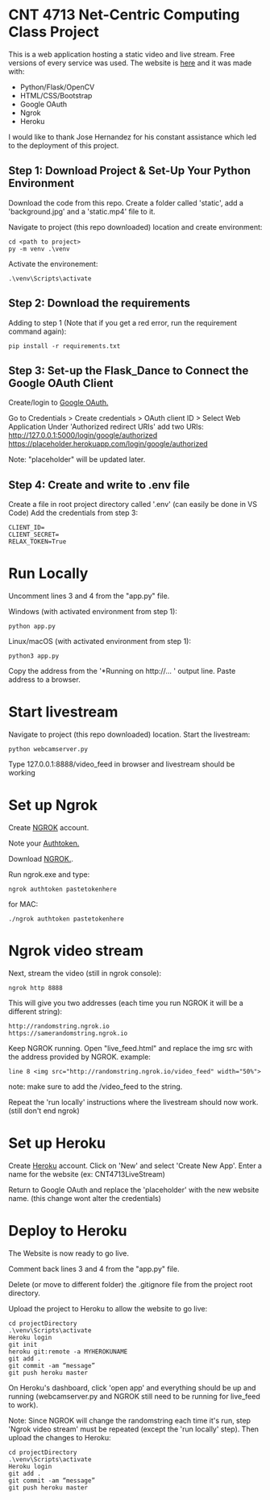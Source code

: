 #	CNT 4713 Net-Centric Computing Class Project

This is a web application hosting a static video and live stream.
Free versions of every service was used.
The website is <a href="https://cnt-webstream.herokuapp.com/">here</a> and it was made with:
<ul>
	<li>Python/Flask/OpenCV</li>
	<li>HTML/CSS/Bootstrap</li>
	<li>Google OAuth</li>
	<li>Ngrok</li>
	<li>Heroku</li>
</ul>

I would like to thank Jose Hernandez for his constant assistance which led to the deployment of this project.
<h2>Step 1: Download Project & Set-Up Your Python Environment</h2>

Download the code from this repo.
Create a folder called 'static', add a 'background.jpg' and a 'static.mp4' file to it.

Navigate to project (this repo downloaded) location and create environment:
```
cd <path to project>
py -m venv .\venv
```

Activate the environement:
```
.\venv\Scripts\activate
```

<h2>Step 2: Download the requirements</h2>
Adding to step 1 (Note that if you get a red error, run the requirement command again):

```
pip install -r requirements.txt
```

<h2>Step 3: Set-up the Flask_Dance to Connect the Google OAuth Client</h2>
Create/login to <a href="https://console.cloud.google.com/apis/dashboard">Google OAuth.</a>

Go to Credentials > Create credentials > OAuth client ID > Select Web Application
Under 'Authorized redirect URIs' add two URIs:
http://127.0.0.1:5000/login/google/authorized
https://placeholder.herokuapp.com/login/google/authorized

Note: "placeholder" will be updated later.

<h2>Step 4: Create and write to .env file</h2>
Create a file in root project directory called '.env' (can easily be done in VS Code)
Add the credentials from step 3:

```
CLIENT_ID=
CLIENT_SECRET=
RELAX_TOKEN=True
```

# Run Locally

Uncomment lines 3 and 4 from the "app.py" file.

Windows (with activated environment from step 1):
```
python app.py
```

Linux/macOS (with activated environment from step 1):
```
python3 app.py
```
Copy the address from the '*Running on http://... ' output line.
Paste address to a browser.

# Start livestream

Navigate to project (this repo downloaded) location.
Start the livestream:
```
python webcamserver.py
```
Type 127.0.0.1:8888/video_feed in browser and livestream should be working

# Set up Ngrok
Create <a href="https://ngrok.com/">NGROK</a> account.

Note your <a href="https://dashboard.ngrok.com/get-started/your-authtoken">Authtoken.</a> 

Download <a href="https://ngrok.com/download">NGROK.</a>.

Run ngrok.exe and type:
```
ngrok authtoken pastetokenhere
```
for MAC:
```
./ngrok authtoken pastetokenhere
```
# Ngrok video stream
Next, stream the video (still in ngrok console):
```
ngrok http 8888
```

This will give you two addresses (each time you run NGROK it will be a different string):
```
http://randomstring.ngrok.io
https://samerandomstring.ngrok.io
```
Keep NGROK running.
Open "live_feed.html" and replace the img src with the address provided by NGROK.
example:
```
line 8 <img src="http://randomstring.ngrok.io/video_feed" width="50%">
```
note: make sure to add the /video_feed to the string.

Repeat the 'run locally' instructions where the livestream should now work. (still don't end ngrok)

# Set up Heroku
Create <a href="http://www.heroku.com/">Heroku</a> account.
Click on 'New' and select 'Create New App'.
Enter a name for the website (ex: CNT4713LiveStream)

Return to Google OAuth and replace the 'placeholder' with the new website name. (this change wont alter the credentials)
# Deploy to Heroku
The Website is now ready to go live.

Comment back lines 3 and 4 from the "app.py" file.

Delete (or move to different folder) the .gitignore file from the project root directory.

Upload the project to Heroku to allow the website to go live:
```
cd projectDirectory
.\venv\Scripts\activate
Heroku login
git init
heroku git:remote -a MYHEROKUNAME
git add .
git commit -am “message”
git push heroku master
```
On Heroku's dashboard, click  'open app' and everything should be up and running (webcamserver.py and NGROK still need to be running  for live_feed to work).

Note: Since NGROK will change the randomstring each time it's run, step 'Ngrok video stream' must be repeated (except the 'run locally' step). Then upload the changes to Heroku:
```
cd projectDirectory
.\venv\Scripts\activate
Heroku login
git add .
git commit -am “message”
git push heroku master
```
